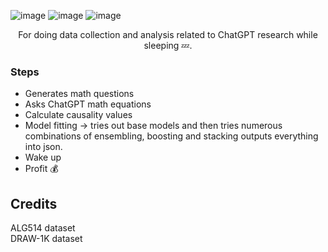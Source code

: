 ![image](https://user-images.githubusercontent.com/84760072/221041560-842b16a1-6ed4-4625-a301-b4fc258fda4d.png)
![image](https://user-images.githubusercontent.com/84760072/221075496-d7b23f08-216e-4507-b65b-0b6530716ef9.png)
![image](https://user-images.githubusercontent.com/84760072/221075972-955cd597-ffef-45d1-b288-ab6c45ac598b.png)

<p align="center">
  For doing data collection and analysis related to ChatGPT research while sleeping 💤.
</p>


### Steps
- Generates math questions
- Asks ChatGPT math equations
- Calculate causality values
- Model fitting -> tries out base models and then tries numerous combinations of ensembling, boosting and stacking outputs everything into json.
- Wake up
- Profit 💰

## Credits
ALG514 dataset  
DRAW-1K dataset
